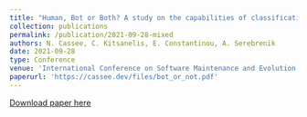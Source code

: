 ```yaml
---
title: "Human, Bot or Both? A study on the capabilities of classification models on mixed accounts"
collection: publications
permalink: /publication/2021-09-28-mixed
authors: N. Cassee, C. Kitsanelis, E. Constantinou, A. Serebrenik
date: 2021-09-28
type: Conference
venue: 'International Conference on Software Maintenance and Evolution (ICSME), NIER Track'
paperurl: 'https://cassee.dev/files/bot_or_not.pdf'
---
```


<a href='https://cassee.dev/files/bot_or_not.pdf'>Download paper here</a>
